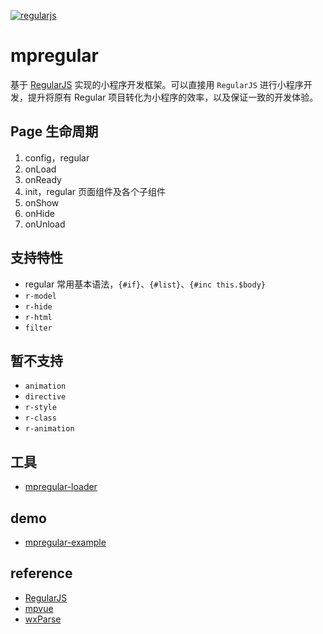 [![regularjs](http://regularjs.github.io/image/regular-icon-100.png)](http://regularjs.github.io)

# mpregular

基于 [RegularJS](https://github.com/regularjs/regular) 实现的小程序开发框架。可以直接用 `RegularJS` 进行小程序开发，提升将原有 Regular 项目转化为小程序的效率，以及保证一致的开发体验。

## Page 生命周期

1. config，regular
2. onLoad
3. onReady
4. init，regular 页面组件及各个子组件
5. onShow
6. onHide
7. onUnload

## 支持特性

- regular 常用基本语法，`{#if}`、`{#list}`、`{#inc this.$body}`
- `r-model`
- `r-hide`
- `r-html`
- `filter`

## 暂不支持

- `animation`
- `directive`
- `r-style`
- `r-class`
- `r-animation`

## 工具

- [mpregular-loader](https://github.com/kaola-fed/mpregular-loader)

## demo

- [mpregular-example](https://github.com/kaola-fed/mpregular-example)

## reference

- [RegularJS](https://github.com/regularjs/regular)
- [mpvue](https://github.com/Meituan-Dianping/mpvue)
- [wxParse](https://github.com/icindy/wxParse)


